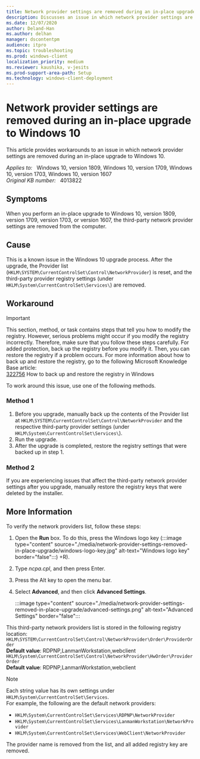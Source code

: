 ```yaml
---
title: Network provider settings are removed during an in-place upgrade to Windows 10
description: Discusses an issue in which network provider settings are removed during an in-place upgrade to Windows 10. Provides workarounds.
ms.date: 12/07/2020
author: Deland-Han
ms.author: delhan 
manager: dscontentpm
audience: itpro
ms.topic: troubleshooting
ms.prod: windows-client
localization_priority: medium
ms.reviewer: kaushika, v-jesits
ms.prod-support-area-path: Setup
ms.technology: windows-client-deployment
---
```

# Network provider settings are removed during an in-place upgrade to Windows 10

This article provides workarounds to an issue in which network provider settings are removed during an in-place upgrade to Windows 10.

_Applies to:_ &nbsp; Windows 10, version 1809, Windows 10, version 1709, Windows 10, version 1703, Windows 10, version 1607  
_Original KB number:_ &nbsp; 4013822

## Symptoms

When you perform an in-place upgrade to Windows 10, version 1809, version 1709, version 1703, or version 1607, the third-party network provider settings are removed from the computer.

## Cause

This is a known issue in the Windows 10 upgrade process. After the upgrade, the Provider list (`HKLM\SYSTEM\CurrentControlSet\Control\NetworkProvider`) is reset, and the third-party provider registry settings (under `HKLM\System\CurrentControlSet\Services\`) are removed.

## Workaround

> [!IMPORTANT]
> This section, method, or task contains steps that tell you how to modify the registry. However, serious problems might occur if you modify the registry incorrectly. Therefore, make sure that you follow these steps carefully. For added protection, back up the registry before you modify it. Then, you can restore the registry if a problem occurs. For more information about how to back up and restore the registry, go to the following Microsoft Knowledge Base article:  
[322756](https://support.microsoft.com/help/322756) How to back up and restore the registry in Windows

To work around this issue, use one of the following methods.

### Method 1

1. Before you upgrade, manually back up the contents of the Provider list at `HKLM\SYSTEM\CurrentControlSet\Control\NetworkProvider` and the respective third-party provider settings (under `HKLM\System\CurrentControlSet\Services\`).
2. Run the upgrade.
3. After the upgrade is completed, restore the registry settings that were backed up in step 1.

### Method 2

If you are experiencing issues that affect the third-party network provider settings after you upgrade, manually restore the registry keys that were deleted by the installer.

## More Information

To verify the network providers list, follow these steps:

1. Open the **Run** box. To do this, press the Windows logo key (:::image type="content" source="./media/network-provider-settings-removed-in-place-upgrade/windows-logo-key.jpg" alt-text="Windows logo key" border="false":::)
+R).
2. Type *ncpa.cpl*, and then press Enter.
3. Press the Alt key to open the menu bar.
4. Select **Advanced**, and then click **Advanced Settings**.

    :::image type="content" source="./media/network-provider-settings-removed-in-place-upgrade/advanced-settings.png" alt-text="Advanced Settings" border="false":::

This third-party network providers list is stored in the following registry location:  
`HKLM\SYSTEM\CurrentControlSet\Control\NetworkProvider\Order\ProviderOrder`  
**Default value**: RDPNP,LanmanWorkstation,webclient  
`HKLM\System\CurrentControlSet\Control\NetworkProvider\HwOrder\ProviderOrder`  
**Default value**: RDPNP,LanmanWorkstation,webclient
> [!Note]
> Each string value has its own settings under `HKLM\System\CurrentControlSet\Services`.  
For example, the following are the default network providers:
>
> - `HKLM\System\CurrentControlSet\Services\RDPNP\NetworkProvider`
> - `HKLM\System\CurrentControlSet\Services\LanmanWorkstation\NetworkProvider`
> - `HKLM\System\CurrentControlSet\Services\WebClient\NetworkProvider`
>
> The provider name is removed from the list, and all added registry key are removed.
